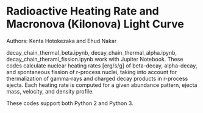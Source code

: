 # Radioactive Heating Rate and Macronova (Kilonova) Light Curve
Authors:
Kenta Hotokezaka and Ehud Nakar

decay_chain_thermal_beta.ipynb, decay_chain_thermal_alpha.ipynb, decay_chain_theraml_fission.ipynb work with Jupiter Notebook. These codes calculate nuclear heating rates [erg/s/g]  of beta-decay, alpha-decay, and spontaneous fission of r-process nuclei, taking into account for thermalization of gamma-rays and charged decay products in r-process ejecta. Each heating rate is computed for a given abundance pattern, ejecta mass, velocity, and density profile.

These codes support both Python 2 and Python 3.
